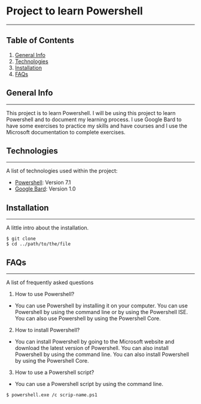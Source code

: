 # Project to learn Powershell
***

## Table of Contents
1. [General Info](#general-info)
2. [Technologies](#technologies)
3. [Installation](#installation)
4. [FAQs](#faqs)

## General Info
***
This project is to learn Powershell. I will be using this project to learn Powershell and to document my learning process. I use Google Bard to have some exercises to practice my skills and have courses and I use the Microsoft documentation to complete exercises.

## Technologies
***
A list of technologies used within the project:
* [Powershell](https://docs.microsoft.com/en-us/powershell/scripting/overview?view=powershell-7.1): Version 7.1
* [Google Bard](https://google.qwiklabs.com/): Version 1.0

## Installation
***
A little intro about the installation. 
```
$ git clone
$ cd ../path/to/the/file
```

## FAQs
***
A list of frequently asked questions
1. How to use Powershell?
- You can use Powershell by installing it on your computer. You can use Powershell by using the command line or by using the Powershell ISE. You can also use Powershell by using the Powershell Core.
2. How to install Powershell?
- You can install Powershell by going to the Microsoft website and download the latest version of Powershell. You can also install Powershell by using the command line. You can also install Powershell by using the Powershell Core.
3. How to use a Powershell script?
- You can use a Powershell script by using the command line.
```
$ powershell.exe /c scrip-name.ps1
```